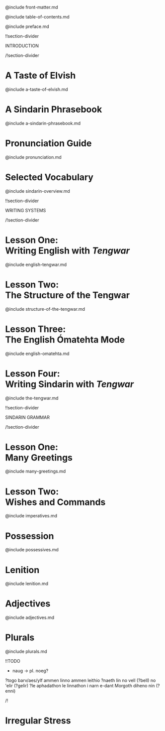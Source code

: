 @include front-matter.md

@include table-of-contents.md

@include preface.md

!!section-divider

INTRODUCTION

/!section-divider

# <a name="a-taste-of-elvish">A Taste of Elvish</a>

@include a-taste-of-elvish.md

# <a name="a-sindarin-phrasebook">A Sindarin Phrasebook</a>

@include a-sindarin-phrasebook.md

# <a name="pronunciation">Pronunciation Guide</a>

@include pronunciation.md

# <a name="selected-vocabulary">Selected Vocabulary</a>

@include sindarin-overview.md



!!section-divider

WRITING SYSTEMS

/!section-divider

<h1>
  <div class="lesson-heading">
  Lesson One:
  </div>
  <a name="writing-english-with-tengwar">
  Writing English with <em>Tengwar</em>
  </a>
</h1>

@include english-tengwar.md

<h1>
  <div class="lesson-heading">
  Lesson Two:
  </div>
  <a name="structure-of-the-tengwar">
  The Structure of the Tengwar
  </a>
</h1>

@include structure-of-the-tengwar.md

<h1>
  <div class="lesson-heading">
  Lesson Three:
  </div>
  <a name="english-omatehta">
  The English Ómatehta Mode
  </a>
</h1>

@include english-omatehta.md

<h1>
  <div class="lesson-heading">
  Lesson Four:
  </div>
  <a name="tengwar-for-sindarin">
  Writing Sindarin with <em>Tengwar</em>
  </a>
</h1>

@include the-tengwar.md


!!section-divider

SINDARIN GRAMMAR

/!section-divider

<h1>
  <div class="lesson-heading">
  Lesson One:
  </div>
  <a name="many-greetings">
  Many Greetings
  </a>
</h1>

@include many-greetings.md

<h1>
  <div class="lesson-heading">
  Lesson Two:
  </div>
  <a name="wishes-and-commands">
  Wishes and Commands
  </a>
</h1>

@include imperatives.md

# <a name="possession">Possession</a>

@include possessives.md

# <a name="lenition">Lenition</a>

@include lenition.md

# <a name="adjectives">Adjectives</a>

@include adjectives.md

# <a name="plurals">Plurals</a>

@include plurals.md

!!TODO

- naug -> pl. noeg?

?togo barv/aes/ylf ammen
linno ammen
leithio ?naeth lín
no vell (?bell)
no 'elir (?gelir)
?le aphadathon
le linnathon i narn e-dant Morgoth
diheno nin (?enni)

/!

# <a name="irregular-stress">Irregular Stress</a>
